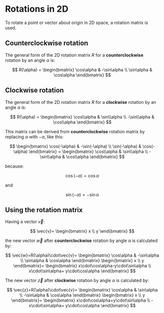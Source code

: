 # Rotations in 2D

To rotate a point or vector about origin in 2D space, a rotation matrix is used.

## Counterclockwise rotation

The general form of the 2D rotation matrix $R$ for a **counterclockwise** rotation by an angle $\alpha$ is:

$$
R(\alpha) =
\begin{bmatrix}
\cos\alpha & -\sin\alpha \\
\sin\alpha & \cos\alpha
\end{bmatrix}
$$

## Clockwise rotation

The general form of the 2D rotation matrix $R$ for a **clockwise** rotation by an angle $\alpha$ is:

$$
R(\alpha) =
\begin{bmatrix}
\cos\\alpha & \sin\\alpha \\
-\sin\\alpha & \cos\\alpha
\end{bmatrix}
$$

This matrix can be derived from **counterclockwise** rotation matrix by replacing $\alpha$ with $-\alpha$, like this:

$$
\begin{bmatrix}
\cos(-\alpha) & -\sin(-\alpha) \\
\sin(-\alpha) & \cos(-\alpha)
\end{bmatrix} =
\begin{bmatrix}
\cos\\alpha & \sin\\alpha \\
-\sin\\alpha & \cos\\alpha
\end{bmatrix}
$$

because:

$$\cos(-\alpha) = \cos\alpha$$

and

$$\sin(-\alpha) = -\sin\alpha$$ 

## Using the rotation matrix

Having a vector $\vec{v}$:

$$
\vec{v}=
\begin{bmatrix}
x \\
y 
\end{bmatrix}
$$

the new vector $\vec{w}$
after **counterclockwise** rotation by angle $\alpha$ is calculated by:

$$
\vec{w}=R(\alpha)\cdot\vec{v}=
\begin{bmatrix}
\cos\alpha & -\sin\alpha \\
\sin\alpha & \cos\alpha
\end{bmatrix}
\begin{bmatrix}
x \\
y
\end{bmatrix}=
\begin{bmatrix}
x\cdot\cos\alpha-y\cdot\sin\alpha \\
x\cdot\sin\alpha+ y\cdot\cos\alpha
\end{bmatrix}
$$

The new vector $\vec{z}$ after **clockwise** rotation by angle $\alpha$ is calculated by:

$$
\vec{z}=R(\alpha)\cdot\vec{v}=
\begin{bmatrix}
\cos\alpha & \sin\alpha \\
-\sin\alpha & \cos\alpha
\end{bmatrix}
\begin{bmatrix}
x \\
y
\end{bmatrix}=
\begin{bmatrix}
x\cdot\cos\alpha+y\cdot\sin\alpha \\
-x\cdot\sin\alpha+ y\cdot\cos\alpha
\end{bmatrix}
$$
